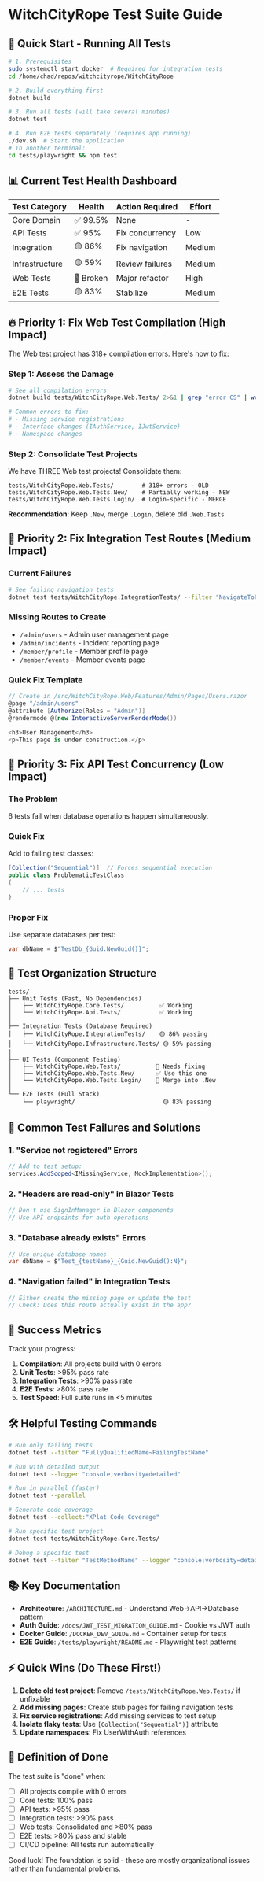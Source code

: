 # WitchCityRope Test Suite Guide

## 🚀 Quick Start - Running All Tests

```bash
# 1. Prerequisites
sudo systemctl start docker  # Required for integration tests
cd /home/chad/repos/witchcityrope/WitchCityRope

# 2. Build everything first
dotnet build

# 3. Run all tests (will take several minutes)
dotnet test

# 4. Run E2E tests separately (requires app running)
./dev.sh  # Start the application
# In another terminal:
cd tests/playwright && npm test
```

## 📊 Current Test Health Dashboard

| Test Category | Health | Action Required | Effort |
|---------------|---------|-----------------|---------|
| Core Domain | ✅ 99.5% | None | - |
| API Tests | ✅ 95% | Fix concurrency | Low |
| Integration | 🟡 86% | Fix navigation | Medium |
| Infrastructure | 🟡 59% | Review failures | Medium |
| Web Tests | 🔴 Broken | Major refactor | High |
| E2E Tests | 🟡 83% | Stabilize | Medium |

## 🔥 Priority 1: Fix Web Test Compilation (High Impact)

The Web test project has 318+ compilation errors. Here's how to fix:

### Step 1: Assess the Damage
```bash
# See all compilation errors
dotnet build tests/WitchCityRope.Web.Tests/ 2>&1 | grep "error CS" | wc -l

# Common errors to fix:
# - Missing service registrations
# - Interface changes (IAuthService, IJwtService)
# - Namespace changes
```

### Step 2: Consolidate Test Projects
We have THREE Web test projects! Consolidate them:
```
tests/WitchCityRope.Web.Tests/        # 318+ errors - OLD
tests/WitchCityRope.Web.Tests.New/    # Partially working - NEW
tests/WitchCityRope.Web.Tests.Login/  # Login-specific - MERGE
```

**Recommendation**: Keep `.New`, merge `.Login`, delete old `.Web.Tests`

## 🔧 Priority 2: Fix Integration Test Routes (Medium Impact)

### Current Failures
```bash
# See failing navigation tests
dotnet test tests/WitchCityRope.IntegrationTests/ --filter "NavigateToPage" --logger "console;verbosity=normal"
```

### Missing Routes to Create
- `/admin/users` - Admin user management page
- `/admin/incidents` - Incident reporting page  
- `/member/profile` - Member profile page
- `/member/events` - Member events page

### Quick Fix Template
```csharp
// Create in /src/WitchCityRope.Web/Features/Admin/Pages/Users.razor
@page "/admin/users"
@attribute [Authorize(Roles = "Admin")]
@rendermode @(new InteractiveServerRenderMode())

<h3>User Management</h3>
<p>This page is under construction.</p>
```

## 🔄 Priority 3: Fix API Test Concurrency (Low Impact)

### The Problem
6 tests fail when database operations happen simultaneously.

### Quick Fix
Add to failing test classes:
```csharp
[Collection("Sequential")]  // Forces sequential execution
public class ProblematicTestClass
{
    // ... tests
}
```

### Proper Fix
Use separate databases per test:
```csharp
var dbName = $"TestDb_{Guid.NewGuid()}";
```

## 📝 Test Organization Structure

```
tests/
├── Unit Tests (Fast, No Dependencies)
│   ├── WitchCityRope.Core.Tests/          ✅ Working
│   └── WitchCityRope.Api.Tests/           ✅ Working
│
├── Integration Tests (Database Required)
│   ├── WitchCityRope.IntegrationTests/    🟡 86% passing
│   └── WitchCityRope.Infrastructure.Tests/ 🟡 59% passing
│
├── UI Tests (Component Testing)
│   ├── WitchCityRope.Web.Tests/          🔴 Needs fixing
│   ├── WitchCityRope.Web.Tests.New/      ✅ Use this one
│   └── WitchCityRope.Web.Tests.Login/    🔴 Merge into .New
│
└── E2E Tests (Full Stack)
    └── playwright/                         🟡 83% passing
```

## 🐛 Common Test Failures and Solutions

### 1. "Service not registered" Errors
```csharp
// Add to test setup:
services.AddScoped<IMissingService, MockImplementation>();
```

### 2. "Headers are read-only" in Blazor Tests
```csharp
// Don't use SignInManager in Blazor components
// Use API endpoints for auth operations
```

### 3. "Database already exists" Errors
```csharp
// Use unique database names
var dbName = $"Test_{testName}_{Guid.NewGuid():N}";
```

### 4. "Navigation failed" in Integration Tests
```csharp
// Either create the missing page or update the test
// Check: Does this route actually exist in the app?
```

## 🎯 Success Metrics

Track your progress:

1. **Compilation**: All projects build with 0 errors
2. **Unit Tests**: >95% pass rate
3. **Integration Tests**: >90% pass rate  
4. **E2E Tests**: >80% pass rate
5. **Test Speed**: Full suite runs in <5 minutes

## 🛠️ Helpful Testing Commands

```bash
# Run only failing tests
dotnet test --filter "FullyQualifiedName~FailingTestName"

# Run with detailed output
dotnet test --logger "console;verbosity=detailed"

# Run in parallel (faster)
dotnet test --parallel

# Generate code coverage
dotnet test --collect:"XPlat Code Coverage"

# Run specific test project
dotnet test tests/WitchCityRope.Core.Tests/

# Debug a specific test
dotnet test --filter "TestMethodName" --logger "console;verbosity=detailed" --no-build
```

## 📚 Key Documentation

- **Architecture**: `/ARCHITECTURE.md` - Understand Web→API→Database pattern
- **Auth Guide**: `/docs/JWT_TEST_MIGRATION_GUIDE.md` - Cookie vs JWT auth
- **Docker Guide**: `/DOCKER_DEV_GUIDE.md` - Container setup for tests
- **E2E Guide**: `/tests/playwright/README.md` - Playwright test patterns

## ⚡ Quick Wins (Do These First!)

1. **Delete old test project**: Remove `/tests/WitchCityRope.Web.Tests/` if unfixable
2. **Add missing pages**: Create stub pages for failing navigation tests
3. **Fix service registrations**: Add missing services to test setup
4. **Isolate flaky tests**: Use `[Collection("Sequential")]` attribute
5. **Update namespaces**: Fix UserWithAuth references

## 🎉 Definition of Done

The test suite is "done" when:
- [ ] All projects compile with 0 errors
- [ ] Core tests: 100% pass
- [ ] API tests: >95% pass  
- [ ] Integration tests: >90% pass
- [ ] Web tests: Consolidated and >80% pass
- [ ] E2E tests: >80% pass and stable
- [ ] CI/CD pipeline: All tests run automatically

Good luck! The foundation is solid - these are mostly organizational issues rather than fundamental problems.